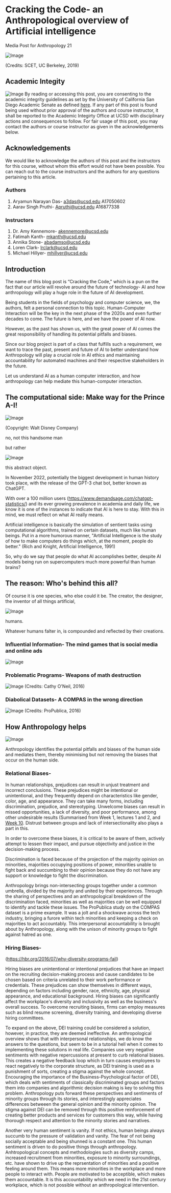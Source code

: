 # Cracking the Code- an Anthropological overview of Artificial intelligence
Media Post for Anthropology 21

![Image](https://scet.berkeley.edu/wp-content/uploads/ethics-ai4-1024x768.png)

(Credits: SCET, UC Berkeley, 2019)

## Academic Integity

![Image](https://academicintegrity.ucsd.edu/_images/homepage-sample/ExcelWithIntegrity.jpg)
By reading or accessing this post, you are consenting to the academic integrity guidelines as set by the 
University of California San Diego Academic Senate as defined [here](https://senate.ucsd.edu/Operating-Procedures/Senate-Manual/Appendices/2). 
If any part of this post is found being used without prior approval of the authors and course instructor, it shall be reported to the
Academic Integirty Office at UCSD with disciplinary actions and consequences to follow.
For fair usage of this post, you may contact the authors or course instructor as given in the
acknowledgements below. 


## Acknowledgements

We would like to acknowledge the authors of this post and the instructors for this course, without whom this effort would not have been possible.
You can reach out to the course instructors and the authors for any questions pertaining to this article.

### Authors 

1. Aryamun Narayan Das- a3das@ucsd.edu A17050602
2. Aarav Singh Pruthi- Apruthi@ucsd.edu A16877338

### Instructors
1. Dr. Amy Kennemore- akennemore@ucsd.edu
2. Fatimah Kanth- mkanth@ucsd.edu
3. Annika Stone- abadamso@ucsd.edu
4. Loren Clark- lrclark@ucsd.edu
5. Michael Hillyer- mhillyer@ucsd.edu

## Introduction

The name of this blog post is “Cracking the Code," which is a pun on the fact that our article will revolve around the future of technology- AI and how anthropology will play a huge role in the future of AI development.

Being students in the fields of psychology and computer science, we, the authors, felt a personal connection to this topic. Human-Computer Interaction will be the key in the next phase of the 2020s and even further decades to come. The future is here, and we have the power of AI now. 

However, as the past has shown us, with the great power of AI comes the great responsibility of handling its potential pitfalls and biases.

Since our blog project is part of a class that fulfills such a requirement, we want to trace the past, present and future of AI to better understand how Anthropology will play a crucial role in AI ethics and maintaining accountability for automated machines and their respective stakeholders in the future.

Let us understand AI as a human computer interaction, and how anthropology can help mediate this human-computer interaction. 


## The computational side: Make way for the Prince A-I!

![Image](https://pbs.twimg.com/media/BwAbRXLIcAApl0K?format=png&name=medium) 

(Copyright: Walt Disney Company) 

no, not this handsome man

but rather

![Image](https://images.idgesg.net/images/article/2019/11/ai_artificial_intelligence_ml_machine_learning_vector_by_kohb_gettyimages_1146634284-100817775-large.jpg?auto=webp&quality=85,70)

this abstract object.



In November 2022, potentially the biggest development in human history took place, with the release of the GPT-3 chat bot, better known as ChatGPT.

With over a 100 million users (https://www.demandsage.com/chatgpt-statistics/)
and its ever growing prevalence in academia and daily life, we know it is one of the instances to indicate that AI is here to stay. With this in mind, we must reflect on what AI really means.

Artificial intelligence is basically the simulation of sentient tasks using computational algorithms, trained on certain datasets, much like human beings. Put in a more humorous manner, "Artificial Intelligence is the study of how to make computers do things which, at the moment, people do better." (Rich and Knight, Artificial Intelligence, 1991)

So, why do we say that people do what AI accomplishes better, despite AI models being run on supercomputers much more powerful than human brains?


## The reason: Who's behind this all?

Of course it is one species, who else could it be. The creator, the designer, the inventor of all things artificial,

![Image](https://img.buzzfeed.com/buzzfeed-static/static/2023-01/23/15/campaign_images/e470a0b884c3/83-times-michael-scott-from-the-office-made-us-bu-2-536-1674489171-13_dblbig.jpg)

humans.

Whatever humans falter in, is compounded and reflected by their creations. 

### Influential Information- The mind games that is social media and online ads

![Image](https://encrypted-tbn0.gstatic.com/images?q=tbn:ANd9GcREJgWAaXl5Vw4YufnisrCB4Y24RFUNawugVATVMkzjHhR9c8rJuNXlEM3EqgynZj4R0go&usqp=CAU)



### Problematic Programs- Weapons of math destruction

![Image](https://secondhome.io/wp-content/uploads/2019/11rnV4INKRyXRttuUw.jpg)
(Credits: Cathy O'Neil, 2016)

### Diabolical Datasets- A COMPAS in the wrong direction

![Image](https://s3.us-east-1.amazonaws.com/data-publica/assets/example/opener-b-crop-1200-675-00796e.jpg)
(Credits: ProPublica, 2016)



  
## How Anthropology helps
![Image](https://i.imgflip.com/7dtbbm.jpg)

Anthropology identifies the potential pitfalls and biases of the human side and mediates them, thereby minimising but not removing the biases that occur on the human side. 

### Relational Biases-
In human relationships, prejudices can result in unjust treatment and incorrect conclusions. These prejudices might be intentional or unintentional, and they frequently depend on characteristics like gender, color, age, and appearance. They can take many forms, including discrimination, prejudice, and stereotyping. Unwelcome biases can result in missed opportunities, a lack of diversity, and poor performance, among other undesirable results (Summarised from Week 1, lectures 1 and 2, and [Week 10](https://padlet.com/akennemore/anth-21-module-5-resource-board-intergroup-trust-belonging-sz1f729ofg71rb6k/wish/2394763844). Distrust between groups and lack of intersectionality also plays a part in this. 

In order to overcome these biases, it is critical to be aware of them, actively attempt to lessen their impact, and pursue objectivity and justice in the decision-making process.

Discrimination is faced because of the projection of the majority opinion on minorities, majorities occupying positions of power, minorities unable to fight back and succumbing to their opinion because they do not have any support or knowledge to fight the discrimination. 

Anthropology brings non-intersecting groups together under a common umbrella, divided by the majority and united by their experiences. Through the sharing of perspectives and an anthropological breakdown of the discrimination faced, minorities as well as majorities can be well equipped to identify and tackle these issues. The ProPublica study on the COMPAS dataset is a prime example. It was a jolt and a shockwave across the tech industry, bringing a furore within tech minorities and keeping a check on majorities to act accountably. This interpersonal accountability is brought about by Anthropology, along with the unison of minority groups to fight against hatred as one. 

### Hiring Biases-

(https://hbr.org/2016/07/why-diversity-programs-fail)

Hiring biases are unintentional or intentional prejudices that have an impact on the recruiting decision-making process and cause candidates to be chosen based on criteria unrelated to their work performance or credentials. These prejudices can show themselves in different ways, depending on factors including gender, race, ethnicity, age, physical appearance, and educational background. Hiring biases can significantly affect the workplace's diversity and inclusivity as well as the business's overall success. To overcome recruiting biases, firms can employ measures such as blind resume screening, diversity training, and developing diverse hiring committees. 

To expand on the above, DEI training could be considered a solution, however, in practice, they are deemed ineffective. An anthropological overview shows that with interpersonal relationships, we do know the answers to the questions, but seem to be in a tutorial hell when it comes to implementing these solutions in real life. Companies use very negative sentiments with negative repercussions at present to curb relational biases. This creates a negative feedback loop which in turn causes employees to react negatively to the corporate structure, as DEI training is used as a punishment of sorts, creating a stigma against the whole concept. Encouraging the importance of the Business-Psychological factor of DEI, which deals with sentiments of classically discriminated groups and factors them into companies and algorithmic decision making is key to solving this problem. Anthropology puts forward these perspectives and sentiments of minority groups through its stories, and interestingly appreciates differences betweeen the general opinion and the minority opinion. The stigma against DEI can be removed through this positive reinforcement of creating better products and services for customers this way, while having thorough respect and attention to the minority stories and narratives. 

Another very human sentiment is vanity. If not ethics, human beings always succumb to the pressure of validation and vanity. The fear of not being socially acceptable and being shunned is a constant one. This human sentiment is driven to do positive things through anthropology. Anhtropological concepts and methodologies such as diversity camps, increased recruitment from minorities, exposure to minority surroundings, etc. have shown to drive up the reprsentation of minorities and a positive feeling around them. This means more minorities in the workplace and more people to interact with. People are motivated to be acceptible, which makes them accountable. It is this accountability which we need in the 21st century workplace, which is not possible without an anthropological intervention.


